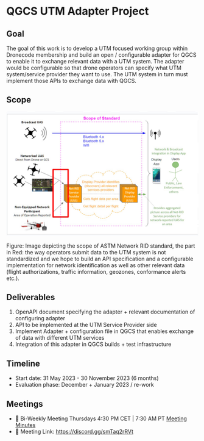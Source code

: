 # QGCS UTM Adapter Project
## Goal
The goal of this work is to develop a UTM focused working group within Dronecode membership and build an open / configurable adapter for QGCS to enable it to exchange relevant data with a UTM system. The adapter would be configurable so that drone operators can specify what UTM system/service provider they want to use. The UTM system in turn must implement those APIs to exchange data with QGCS. 
## Scope

![Screenshot](images/net-rid.jpg)

Figure: Image depicting the scope of ASTM Network RID standard, the part in Red: the way operators submit data to the UTM system is not standardized and we hope to build an API specification and a configurable implementation for network identification as well as other relevant data (flight authorizations, traffic information, geozones, conformance alerts etc.). 

## Deliverables

1. OpenAPI document specifying the adapter + relevant documentation of configuring adapter 
2. API to be implemented at the UTM Service Provider side
3. Implement Adapter + configuration file in QGCS that enables exchange of data with different UTM services
4. Integration of this adapter in QGCS builds + test infrastructure
 
## Timeline
- Start date: 31 May 2023 -  30 November 2023 (6 months)
- Evaluation phase: December + January 2023 / re-work

## Meetings

- :calendar: Bi-Weekly Meeting Thursdays 4:30 PM CET | 7:30 AM PT [Meeting Minutes](meeting-minutes.md)
- :link: Meeting Link: https://discord.gg/smTaq2rRVt

